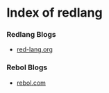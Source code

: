 
# Index of redlang


### Redlang Blogs

- [red-lang.org](http://red-lang.org)
                        

### Rebol Blogs

- [rebol.com](http://rebol.com)
                        

